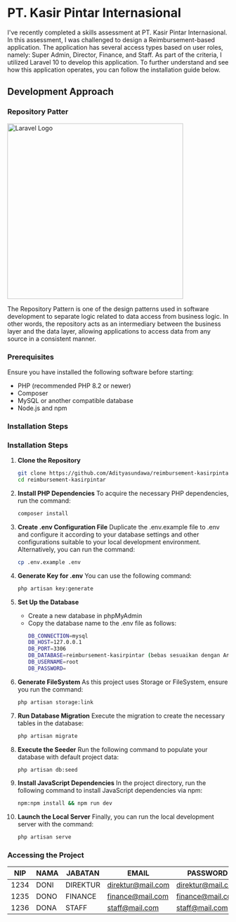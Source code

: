 # PT. Kasir Pintar Internasional
I've recently completed a skills assessment at PT. Kasir Pintar Internasional. In this assessment, I was challenged to design a Reimbursement-based application. The application has several access types based on user roles, namely: Super Admin, Director, Finance, and Staff. As part of the criteria, I utilized Laravel 10 to develop this application. To further understand and see how this application operates, you can follow the installation guide below.

## Development Approach

### Repository Patter
<img src="https://miro.medium.com/v2/resize:fit:1400/1*AlU_bKphPRERC98Mq0EG-w.png" width="400" alt="Laravel Logo"></a>

The Repository Pattern is one of the design patterns used in software development to separate logic related to data access from business logic. In other words, the repository acts as an intermediary between the business layer and the data layer, allowing applications to access data from any source in a consistent manner.

### Prerequisites
Ensure you have installed the following software before starting:

 - PHP (recommended PHP 8.2 or newer)
 - Composer
 - MySQL or another compatible database
 - Node.js and npm

### Installation Steps

### Installation Steps

1. **Clone the Repository**

   ```bash
   git clone https://github.com/Adityasundawa/reimbursement-kasirpintar
   cd reimbursement-kasirpintar

2. **Install PHP Dependencies**
    To acquire the necessary PHP dependencies, run the command:
   ```bash
   composer install
4. **Create .env Configuration File**
    Duplicate the .env.example file to .env and configure it according to your database settings and other configurations suitable to 
    your local development environment. Alternatively, you can run the command:
    ```bash
    cp .env.example .env

5. **Generate Key for .env**
    You can use the following command:
      ```bash
      php artisan key:generate

7. **Set Up the Database**
    - Create a new database in phpMyAdmin
    - Copy the database name to the .env file as follows:
         ```bash
        DB_CONNECTION=mysql
        DB_HOST=127.0.0.1
        DB_PORT=3306
        DB_DATABASE=reimbursement-kasirpintar (bebas sesuaikan dengan Anda)
        DB_USERNAME=root
        DB_PASSWORD=

8. **Generate FileSystem**
    As this project uses Storage or FileSystem, ensure you run the command:
      ```bash
      php artisan storage:link
      
10. **Run Database Migration**
    Execute the migration to create the necessary tables in the database:
      ```bash
    php artisan migrate

12. **Execute the Seeder**
    Run the following command to populate your database with default project data:
      ```bash
      php artisan db:seed

14. **Install JavaScript Dependencies**
   In the project directory, run the following command to install JavaScript dependencies via npm:
       ```bash
       npm:npm install && npm run dev
    

16. **Launch the Local Server**
    Finally, you can run the local development server with the command:
     ```bash
    php artisan serve


### Accessing the Project
| NIP | NAMA | JABATAN | EMAIL | PASSWORD |
|------|------|------|------|------|
| 1234 | DONI   | DIREKTUR   | direktur@mail.com  | direktur@mail.com  |
| 1235  | DONO   | FINANCE   | finance@mail.com  | finance@mail.com  |
| 1236  | DONA   | STAFF   | staff@mail.com  | staff@mail.com  |

